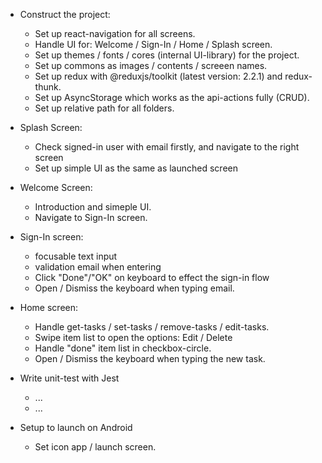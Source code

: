 - Construct the project:
    + Set up react-navigation for all screens.
    + Handle UI for: Welcome / Sign-In / Home / Splash screen.
    + Set up themes / fonts / cores (internal UI-library) for the project.
    + Set up commons as images / contents / screeen names.
    + Set up redux with @reduxjs/toolkit (latest version: 2.2.1) and redux-thunk.
    + Set up AsyncStorage which works as the api-actions fully (CRUD).
    + Set up relative path for all folders.

- Splash Screen:
    + Check signed-in user with email firstly, and navigate to the right screen
    + Set up simple UI as the same as launched screen

- Welcome Screen:
    + Introduction and simeple UI.
    + Navigate to Sign-In screen.

- Sign-In screen:
    + focusable text input
    + validation email when entering
    + Click "Done"/"OK" on keyboard to effect the sign-in flow
    + Open / Dismiss the keyboard when typing email.

- Home screen:
    + Handle get-tasks / set-tasks / remove-tasks / edit-tasks.
    + Swipe item list to open the options: Edit / Delete
    + Handle "done" item list in checkbox-circle.
    + Open / Dismiss the keyboard when typing the new task.

- Write unit-test with Jest
    + ...
    + ...

- Setup to launch on Android
    + Set icon app / launch screen.
